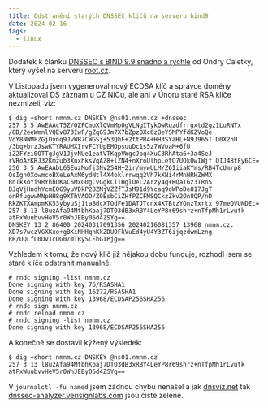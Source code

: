 ```yaml
---
title: Odstranění starých DNSSEC klíčů na serveru bind9
date: 2024-02-16
tags:
  - linux
---
```


Dodatek k článku [DNSSEC s BIND 9.9 snadno a rychle](https://www.root.cz/clanky/dnssec-s-bind-9-9-snadno-a-rychle/) od Ondry Caletky, který vyšel na serveru [root.cz](https://root.cz/).

<!--more-->

V Listopadu jsem vygeneroval nový ECDSA klíč a správce domény aktualizoval DS záznam u CZ NICu, ale ani v Únoru staré RSA klíče nezmizeli, viz:

```
$ dig +short nmnm.cz DNSKEY @ns01.nmnm.cz +dnssec
257 3 5 AwEAAcT5Z/OZFCmoXlQVmMp0gVLNgITykOwRqzdfrrgxtd2gz1LuRNTx /8D/2eeWmnlVQEv873IwF/gZqG9Jm7X7bZpzOXc6zBeYSMPYfdKZVoQe VdY8NWMFZGjOynq9JvWB7CWGSj+53QhF+2ttPR4+HH3SYaHL+N9J965I D0X2nU
/3bg+brzJswKTYRAUMXIrvFCYUpEMOpsuuDc1s5z7WVoaM+6fU iZ2FYzi0OTTgJgV1JjvNUe1eatVTKqpVWgcJpq4XuC3RhAta6+3a4SeJ rVRoAzKRJ32Kmzub3XnxhksVqAZ8+lZN4+nXroUlhpLetO7UOkQwIWjf OIJ48tFy6CE=
256 3 5 AwEAAbL6SEuzMofj3Nv254H+2ir/mywULM/Z6IiiaKYms/RB4TcUmrp8 QsIgn0XowmcoBXeLeAxM6ydNtl4X4oklrrwqq2Vh7kXNi4rMnHRHZWMX BnTkXoYi9RYhhUKaC6MxG0gLvGgkCiTHglOeL2Arzy4q+RQaT6z3TRn5 BJqVjHndhYcmEOG9yuVDkP28ZMjVZZfTJsM91d9Ycaq9oWPoDe817JgT onRfugwwMNpHH8g9XThVAOD/Z0EsbCiZHfPZCFMSQCkzZkv2On8QP/nD RkZKTXAmpmKK53ybyuSj1taBdcXTOdFe1DATJTcnx4XTBtzYOnzTxrtx 97meQVUNDEc=
257 3 13 l8uzAfa94MtbhKoaj7DTO3dB3xRBY4LeYP8r69shrz+nTfpMh1rLvutk atFxWuubvvHeV5r0WnJEBy06d4ZSYg==
DNSKEY 13 2 86400 20240317091356 20240216081357 13968 nmnm.cz. XD7s7wczVGXKxo+gBKiNHHqnKkZDUOFkVuEd4yU4Y3ZT6ijqzdwmLzng RR/UQLfL0Dv1cQG0/mTRySLEhGIPjg==
```

Vzhledem k tomu, že nový klíč již nějakou dobu funguje, rozhodl jsem se staré klíče odstranit manuálně:

```
# rndc signing -list nmnm.cz
Done signing with key 76/RSASHA1
Done signing with key 16272/RSASHA1
Done signing with key 13968/ECDSAP256SHA256
# rndc sign nmnm.cz
# rndc reload nmnm.cz
# rndc signing -list nmnm.cz
Done signing with key 13968/ECDSAP256SHA256
```

A konečně se dostavil kýžený výsledek:

```
$ dig +short nmnm.cz DNSKEY @ns01.nmnm.cz
257 3 13 l8uzAfa94MtbhKoaj7DTO3dB3xRBY4LeYP8r69shrz+nTfpMh1rLvutk atFxWuubvvHeV5r0WnJEBy06d4ZSYg==
```

V `journalctl -fu named` jsem žádnou chybu nenašel a jak [dnsviz.net](https://dnsviz.net/) tak [dnssec-analyzer.verisignlabs.com](https://dnssec-analyzer.verisignlabs.com/) jsou čistě zelené.

